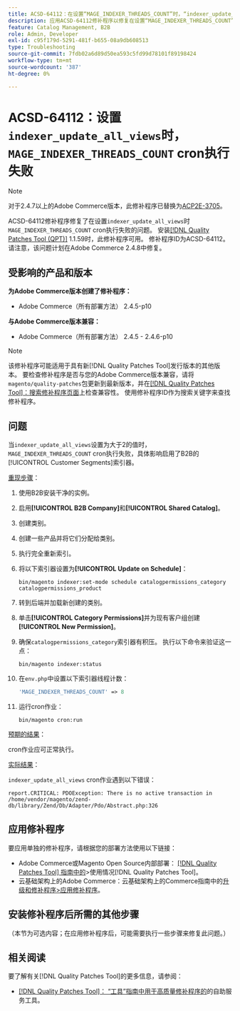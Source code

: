 ```yaml
---
title: ACSD-64112：在设置“MAGE_INDEXER_THREADS_COUNT”时，“indexer_update_all_views”cron执行失败
description: 应用ACSD-64112修补程序以修复在设置“MAGE_INDEXER_THREADS_COUNT”时，“indexer_update_all_views”cron执行失败的Adobe Commerce问题。
feature: Catalog Management, B2B
role: Admin, Developer
exl-id: c95f179d-5291-481f-b655-08a9db608513
type: Troubleshooting
source-git-commit: 7fdb02a6d89d50ea593c5fd99d78101f89198424
workflow-type: tm+mt
source-wordcount: '387'
ht-degree: 0%

---
```


# ACSD-64112：设置`indexer_update_all_views`时，`MAGE_INDEXER_THREADS_COUNT` cron执行失败

>[!NOTE]
>
>对于2.4.7以上的Adobe Commerce版本，此修补程序已替换为[ACP2E-3705](/help/tools/quality-patches-tool/patches-available-in-qpt/v1-1-61/acp2e-3705-fixes-an-issue-where-the-indexer.md)。

ACSD-64112修补程序修复了在设置`indexer_update_all_views`时`MAGE_INDEXER_THREADS_COUNT` cron执行失败的问题。 安装[[!DNL Quality Patches Tool (QPT)]](/help/tools/quality-patches-tool/quality-patches-tool-to-self-serve-quality-patches.md) 1.1.59时，此修补程序可用。 修补程序ID为ACSD-64112。 请注意，该问题计划在Adobe Commerce 2.4.8中修复。

## 受影响的产品和版本

**为Adobe Commerce版本创建了修补程序：**

* Adobe Commerce（所有部署方法） 2.4.5-p10

**与Adobe Commerce版本兼容：**

* Adobe Commerce（所有部署方法） 2.4.5 - 2.4.6-p10

>[!NOTE]
>
>该修补程序可能适用于具有新[!DNL Quality Patches Tool]发行版本的其他版本。 要检查修补程序是否与您的Adobe Commerce版本兼容，请将`magento/quality-patches`包更新到最新版本，并在[[!DNL Quality Patches Tool]：搜索修补程序页面](https://experienceleague.adobe.com/tools/commerce-quality-patches/index.html)上检查兼容性。 使用修补程序ID作为搜索关键字来查找修补程序。

## 问题

当`indexer_update_all_views`设置为大于2的值时，`MAGE_INDEXER_THREADS_COUNT` cron执行失败，具体影响启用了B2B的[!UICONTROL Customer Segments]索引器。

<u>重现步骤</u>：

1. 使用B2B安装干净的实例。
1. 启用&#x200B;**[!UICONTROL B2B Company]**&#x200B;和&#x200B;**[!UICONTROL Shared Catalog]**。
1. 创建类别。
1. 创建一些产品并将它们分配给类别。
1. 执行完全重新索引。
1. 将以下索引器设置为&#x200B;**[!UICONTROL Update on Schedule]**：

   ```
   bin/magento indexer:set-mode schedule catalogpermissions_category catalogpermissions_product
   ```

1. 转到后端并加载新创建的类别。
1. 单击&#x200B;**[!UICONTROL Category Permissions]**&#x200B;并为现有客户组创建&#x200B;**[!UICONTROL New Permission]**。
1. 确保`catalogpermissions_category`索引器有积压。 执行以下命令来验证这一点：

   ```
   bin/magento indexer:status
   ```

1. 在`env.php`中设置以下索引器线程计数：

   ```php
   'MAGE_INDEXER_THREADS_COUNT' => 8
   ```

1. 运行cron作业：

   ```
   bin/magento cron:run
   ```

<u>预期的结果</u>：

cron作业应可正常执行。

<u>实际结果</u>：

`indexer_update_all_views` cron作业遇到以下错误：

```
report.CRITICAL: PDOException: There is no active transaction in /home/vendor/magento/zend-db/library/Zend/Db/Adapter/Pdo/Abstract.php:326
```

## 应用修补程序

要应用单独的修补程序，请根据您的部署方法使用以下链接：

* Adobe Commerce或Magento Open Source内部部署： [[!DNL Quality Patches Tool] 指南中的](/help/tools/quality-patches-tool/usage.md)>使用情况[!DNL Quality Patches Tool]。
* 云基础架构上的Adobe Commerce：云基础架构上的Commerce指南中的[升级和修补程序>应用修补程序](https://experienceleague.adobe.com/docs/commerce-cloud-service/user-guide/develop/upgrade/apply-patches.html)。

## 安装修补程序后所需的其他步骤

（本节为可选内容；在应用修补程序后，可能需要执行一些步骤来修复此问题。） 

## 相关阅读

要了解有关[!DNL Quality Patches Tool]的更多信息，请参阅：

* [[!DNL Quality Patches Tool]： “工具”指南中用于高质量修补程序的](/help/tools/quality-patches-tool/quality-patches-tool-to-self-serve-quality-patches.md)的自助服务工具。
